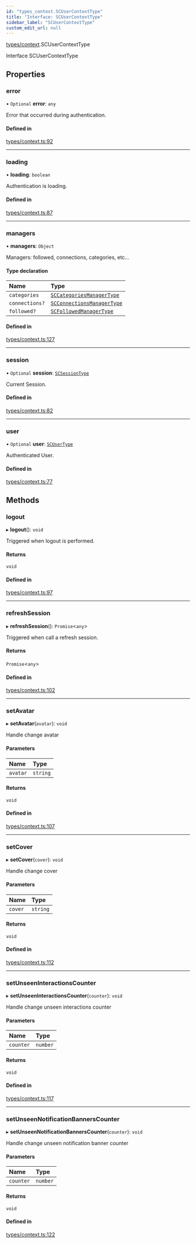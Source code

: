 ```yaml
---
id: "types_context.SCUserContextType"
title: "Interface: SCUserContextType"
sidebar_label: "SCUserContextType"
custom_edit_url: null
---
```


[types/context](../modules/types_context).SCUserContextType

Interface SCUserContextType

## Properties

### error

• `Optional` **error**: `any`

Error that occurred during authentication.

#### Defined in

[types/context.ts:92](https://github.com/selfcommunity/community-ui/blob/7f26f69/packages/sc-core/src/types/context.ts#L92)

___

### loading

• **loading**: `boolean`

Authentication is loading.

#### Defined in

[types/context.ts:87](https://github.com/selfcommunity/community-ui/blob/7f26f69/packages/sc-core/src/types/context.ts#L87)

___

### managers

• **managers**: `Object`

Managers: followed, connections, categories, etc...

#### Type declaration

| Name | Type |
| :------ | :------ |
| `categories` | [`SCCategoriesManagerType`](types_context.SCCategoriesManagerType) |
| `connections?` | [`SCConnectionsManagerType`](types_context.SCConnectionsManagerType) |
| `followed?` | [`SCFollowedManagerType`](types_context.SCFollowedManagerType) |

#### Defined in

[types/context.ts:127](https://github.com/selfcommunity/community-ui/blob/7f26f69/packages/sc-core/src/types/context.ts#L127)

___

### session

• `Optional` **session**: [`SCSessionType`](types_context.SCSessionType)

Current Session.

#### Defined in

[types/context.ts:82](https://github.com/selfcommunity/community-ui/blob/7f26f69/packages/sc-core/src/types/context.ts#L82)

___

### user

• `Optional` **user**: [`SCUserType`](types_user.SCUserType)

Authenticated User.

#### Defined in

[types/context.ts:77](https://github.com/selfcommunity/community-ui/blob/7f26f69/packages/sc-core/src/types/context.ts#L77)

## Methods

### logout

▸ **logout**(): `void`

Triggered when logout is performed.

#### Returns

`void`

#### Defined in

[types/context.ts:97](https://github.com/selfcommunity/community-ui/blob/7f26f69/packages/sc-core/src/types/context.ts#L97)

___

### refreshSession

▸ **refreshSession**(): `Promise`<`any`\>

Triggered when call a refresh session.

#### Returns

`Promise`<`any`\>

#### Defined in

[types/context.ts:102](https://github.com/selfcommunity/community-ui/blob/7f26f69/packages/sc-core/src/types/context.ts#L102)

___

### setAvatar

▸ **setAvatar**(`avatar`): `void`

Handle change avatar

#### Parameters

| Name | Type |
| :------ | :------ |
| `avatar` | `string` |

#### Returns

`void`

#### Defined in

[types/context.ts:107](https://github.com/selfcommunity/community-ui/blob/7f26f69/packages/sc-core/src/types/context.ts#L107)

___

### setCover

▸ **setCover**(`cover`): `void`

Handle change cover

#### Parameters

| Name | Type |
| :------ | :------ |
| `cover` | `string` |

#### Returns

`void`

#### Defined in

[types/context.ts:112](https://github.com/selfcommunity/community-ui/blob/7f26f69/packages/sc-core/src/types/context.ts#L112)

___

### setUnseenInteractionsCounter

▸ **setUnseenInteractionsCounter**(`counter`): `void`

Handle change unseen interactions counter

#### Parameters

| Name | Type |
| :------ | :------ |
| `counter` | `number` |

#### Returns

`void`

#### Defined in

[types/context.ts:117](https://github.com/selfcommunity/community-ui/blob/7f26f69/packages/sc-core/src/types/context.ts#L117)

___

### setUnseenNotificationBannersCounter

▸ **setUnseenNotificationBannersCounter**(`counter`): `void`

Handle change unseen notification banner counter

#### Parameters

| Name | Type |
| :------ | :------ |
| `counter` | `number` |

#### Returns

`void`

#### Defined in

[types/context.ts:122](https://github.com/selfcommunity/community-ui/blob/7f26f69/packages/sc-core/src/types/context.ts#L122)
